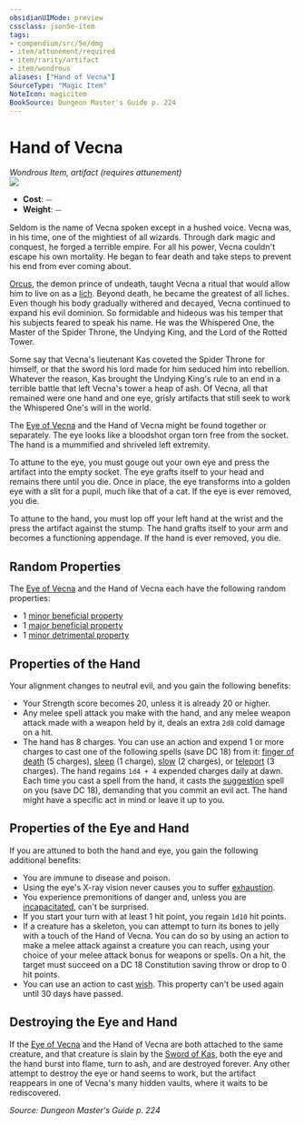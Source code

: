 ```yaml
---
obsidianUIMode: preview
cssclass: json5e-item
tags:
- compendium/src/5e/dmg
- item/attunement/required
- item/rarity/artifact
- item/wondrous
aliases: ["Hand of Vecna"]
SourceType: "Magic Item"
NoteIcon: magicitem
BookSource: Dungeon Master's Guide p. 224
---
```

# Hand of Vecna
*Wondrous Item, artifact (requires attunement)*  
![](/2-Mechanics/CLI/items/img/hand-of-vecna.webp#right)  

- **Cost**: ⏤
- **Weight**: ⏤

Seldom is the name of Vecna spoken except in a hushed voice. Vecna was, in his time, one of the mightiest of all wizards. Through dark magic and conquest, he forged a terrible empire. For all his power, Vecna couldn't escape his own mortality. He began to fear death and take steps to prevent his end from ever coming about.

[Orcus](/2-Mechanics/CLI/bestiary/npc/orcus-mpmm.md), the demon prince of undeath, taught Vecna a ritual that would allow him to live on as a [lich](/2-Mechanics/CLI/bestiary/undead/lich.md). Beyond death, he became the greatest of all liches. Even though his body gradually withered and decayed, Vecna continued to expand his evil dominion. So formidable and hideous was his temper that his subjects feared to speak his name. He was the Whispered One, the Master of the Spider Throne, the Undying King, and the Lord of the Rotted Tower.

Some say that Vecna's lieutenant Kas coveted the Spider Throne for himself, or that the sword his lord made for him seduced him into rebellion. Whatever the reason, Kas brought the Undying King's rule to an end in a terrible battle that left Vecna's tower a heap of ash. Of Vecna, all that remained were one hand and one eye, grisly artifacts that still seek to work the Whispered One's will in the world.

The [Eye of Vecna](/2-Mechanics/CLI/items/eye-of-vecna.md) and the Hand of Vecna might be found together or separately. The eye looks like a bloodshot organ torn free from the socket. The hand is a mummified and shriveled left extremity.

To attune to the eye, you must gouge out your own eye and press the artifact into the empty socket. The eye grafts itself to your head and remains there until you die. Once in place, the eye transforms into a golden eye with a slit for a pupil, much like that of a cat. If the eye is ever removed, you die.

To attune to the hand, you must lop off your left hand at the wrist and the press the artifact against the stump. The hand grafts itself to your arm and becomes a functioning appendage. If the hand is ever removed, you die.

## Random Properties

The [Eye of Vecna](/2-Mechanics/CLI/items/eye-of-vecna.md) and the Hand of Vecna each have the following random properties:

- 1 [minor beneficial property](/2-Mechanics/CLI/tables/artifact-properties-minor-beneficial-properties.md)  
- 1 [major beneficial property](/2-Mechanics/CLI/tables/artifact-properties-major-beneficial-properties.md)  
- 1 [minor detrimental property](/2-Mechanics/CLI/tables/artifact-properties-minor-detrimental-properties.md)  

## Properties of the Hand

Your alignment changes to neutral evil, and you gain the following benefits:

- Your Strength score becomes 20, unless it is already 20 or higher.  
- Any melee spell attack you make with the hand, and any melee weapon attack made with a weapon held by it, deals an extra `2d8` cold damage on a hit.  
- The hand has 8 charges. You can use an action and expend 1 or more charges to cast one of the following spells (save DC 18) from it: [finger of death](/2-Mechanics/CLI/spells/finger-of-death.md) (5 charges), [sleep](/2-Mechanics/CLI/spells/sleep.md) (1 charge), [slow](/2-Mechanics/CLI/spells/slow.md) (2 charges), or [teleport](/2-Mechanics/CLI/spells/teleport.md) (3 charges). The hand regains `1d4 + 4` expended charges daily at dawn. Each time you cast a spell from the hand, it casts the [suggestion](/2-Mechanics/CLI/spells/suggestion.md) spell on you (save DC 18), demanding that you commit an evil act. The hand might have a specific act in mind or leave it up to you.  

## Properties of the Eye and Hand

If you are attuned to both the hand and eye, you gain the following additional benefits:

- You are immune to disease and poison.  
- Using the eye's X-ray vision never causes you to suffer [exhaustion](/2-Mechanics/CLI/rules/conditions.md#exhaustion).  
- You experience premonitions of danger and, unless you are [incapacitated](/2-Mechanics/CLI/rules/conditions.md#incapacitated), can't be surprised.  
- If you start your turn with at least 1 hit point, you regain `1d10` hit points.  
- If a creature has a skeleton, you can attempt to turn its bones to jelly with a touch of the Hand of Vecna. You can do so by using an action to make a melee attack against a creature you can reach, using your choice of your melee attack bonus for weapons or spells. On a hit, the target must succeed on a DC 18 Constitution saving throw or drop to 0 hit points.  
- You can use an action to cast [wish](/2-Mechanics/CLI/spells/wish.md). This property can't be used again until 30 days have passed.  

## Destroying the Eye and Hand

If the [Eye of Vecna](/2-Mechanics/CLI/items/eye-of-vecna.md) and the Hand of Vecna are both attached to the same creature, and that creature is slain by the [Sword of Kas](/2-Mechanics/CLI/items/sword-of-kas.md), both the eye and the hand burst into flame, turn to ash, and are destroyed forever. Any other attempt to destroy the eye or hand seems to work, but the artifact reappears in one of Vecna's many hidden vaults, where it waits to be rediscovered.

*Source: Dungeon Master's Guide p. 224*